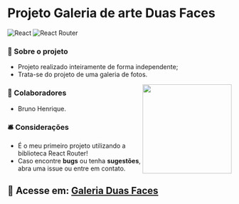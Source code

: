 # Projeto Galeria de arte Duas Faces

![React](https://img.shields.io/badge/react-%2320232a.svg?style=for-the-badge&logo=react&logoColor=%2361DAFB)
![React Router](https://img.shields.io/badge/React_Router-CA4245?style=for-the-badge&logo=react-router&logoColor=white)

### 📝 Sobre o projeto

* Projeto realizado inteiramente de forma independente;
* Trata-se do projeto de uma galeria de fotos.

<img align="right" width="200" src="https://github.com/bhS1lva/Projeto-Galeria-Duas-Faces/assets/101880543/9d1f0f76-04d0-4c1f-9a17-9c2d48373d8f">

### 👥 Colaboradores

* Bruno Henrique.

### 🛎 Considerações

* É o meu primeiro projeto utilizando a biblioteca React Router!
* Caso encontre <strong>bugs</strong> ou tenha <strong>sugestões</strong>, abra uma issue ou entre em contato.

## 🔗 Acesse em: <a href="https://galeriaduasfaces.vercel.app/">Galeria Duas Faces</a>
